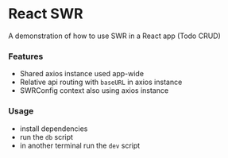 # React SWR

A demonstration of how to use SWR in a React app (Todo CRUD)

### Features

- Shared axios instance used app-wide
- Relative api routing with `baseURL` in axios instance
- SWRConfig context also using axios instance

### Usage

- install dependencies
- run the `db` script
- in another terminal run the `dev` script
